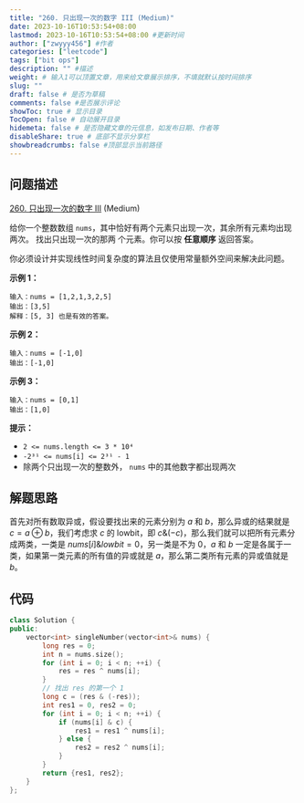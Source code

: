 ```yaml
---
title: "260. 只出现一次的数字 III (Medium)"
date: 2023-10-16T10:53:54+08:00
lastmod: 2023-10-16T10:53:54+08:00 #更新时间
author: ["zwyyy456"] #作者
categories: ["leetcode"]
tags: ["bit ops"]
description: "" #描述
weight: # 输入1可以顶置文章，用来给文章展示排序，不填就默认按时间排序
slug: ""
draft: false # 是否为草稿
comments: false #是否展示评论
showToc: true # 显示目录
TocOpen: false # 自动展开目录
hidemeta: false # 是否隐藏文章的元信息，如发布日期、作者等
disableShare: true # 底部不显示分享栏
showbreadcrumbs: false #顶部显示当前路径
---
```

## 问题描述

[260. 只出现一次的数字 III][link] (Medium)

[link]: https://leetcode.cn/problems/single-number-iii/

给你一个整数数组 `nums`，其中恰好有两个元素只出现一次，其余所有元素均出现两次。 找出只出现一次的那两
个元素。你可以按 **任意顺序** 返回答案。

你必须设计并实现线性时间复杂度的算法且仅使用常量额外空间来解决此问题。

**示例 1：**

```
输入：nums = [1,2,1,3,2,5]
输出：[3,5]
解释：[5, 3] 也是有效的答案。
```

**示例 2：**

```
输入：nums = [-1,0]
输出：[-1,0]
```

**示例 3：**

```
输入：nums = [0,1]
输出：[1,0]
```

**提示：**

- `2 <= nums.length <= 3 * 10⁴`
- `-2³¹ <= nums[i] <= 2³¹ - 1`
- 除两个只出现一次的整数外， `nums` 中的其他数字都出现两次

## 解题思路

首先对所有数取异或，假设要找出来的元素分别为 $a$ 和 $b$，那么异或的结果就是 $c = a \oplus b$，我们考虑求 $c$ 的 lowbit，即 $c \& (-c)$，那么我们就可以把所有元素分成两类，一类是 $nums[i] \& lowbit = 0$，另一类是不为 $0$，$a$ 和 $b$ 一定是各属于一类，如果第一类元素的所有值的异或就是 $a$，那么第二类所有元素的异或值就是 $b$。

## 代码

```cpp
class Solution {
public:
    vector<int> singleNumber(vector<int>& nums) {
       	long res = 0;
       	int n = nums.size();
       	for (int i = 0; i < n; ++i) {
       		res = res ^ nums[i];
       	} 
       	// 找出 res 的第一个 1
       	long c = (res & (-res));
       	int res1 = 0, res2 = 0;
       	for (int i = 0; i < n; ++i) {
       		if (nums[i] & c) {
       			res1 = res1 ^ nums[i];
       		} else {
       			res2 = res2 ^ nums[i];
       		}
       	}
       	return {res1, res2};
    }
};
```


